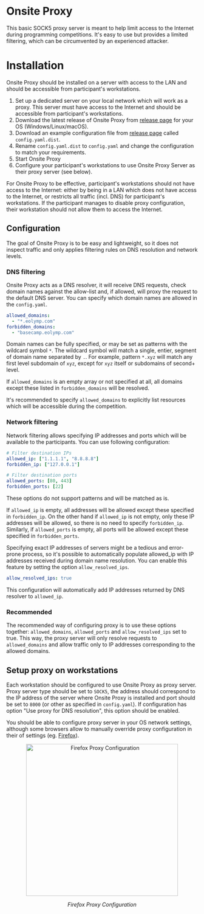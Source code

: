 # Onsite Proxy

This basic SOCK5 proxy server is meant to help limit access to the Internet during programming competitions. It's easy to use but provides a limited filtering, which can be circumvented by an experienced attacker.

# Installation

Onsite Proxy should be installed on a server with access to the LAN and should be accessible from participant's workstations. 

1. Set up a dedicated server on your local network which will work as a proxy. This server must have access to the Internet and should be accessible from participant's workstations.
2. Download the latest release of Onsite Proxy from [release page](https://github.com/eolymp/onsite/releases) for your OS (Windows/Linux/macOS).
3. Download an example configuration file from [release page](https://github.com/eolymp/onsite/releases) called `config.yaml.dist`.
4. Rename `config.yaml.dist` to `config.yaml` and change the configuration to match your requirements.
5. Start Onsite Proxy
6. Configure your participant's workstations to use Onsite Proxy Server as their proxy server (see below).

For Onsite Proxy to be effective, participant's workstations should not have access to the Internet: either by being in a LAN which does not have access to the Internet, or restricts all traffic (incl. DNS) for participant's workstations. 
If the participant manages to disable proxy configuration, their workstation should not allow them to access the Internet.

## Configuration

The goal of Onsite Proxy is to be easy and lightweight, so it does not inspect traffic and only applies filtering rules on DNS resolution and network levels.

### DNS filtering

Onsite Proxy acts as a DNS resolver, it will receive DNS requests, check domain names against the allow-list and, if allowed, will proxy the request to the default DNS server. You can specify which domain names are allowed in the `config.yaml`.

```yaml
allowed_domains:
  - "*.eolymp.com"
forbidden_domains:
  - "basecamp.eolymp.com"
```

Domain names can be fully specified, or may be set as patterns with the wildcard symbol `*`. The wildcard symbol will match a single, entier, segment of domain name separated by `.`. For example, pattern `*.xyz` will match any first level subdomain of `xyz`, except for `xyz` itself or subdomains of second+ level.

If `allowed_domains` is an empty array or not specified at all, all domains except these listed in `forbidden_domains` will be resolved.

It's recommended to specify `allowed_domains` to explicitly list resources which will be accessible during the competition.

### Network filtering

Network filtering allows specifying IP addresses and ports which will be available to the participants. You can use following configuration:

```yaml
# Filter destination IPs
allowed_ip: ["1.1.1.1", "8.8.8.8"]
forbidden_ip: ["127.0.0.1"]

# Filter destination ports
allowed_ports: [80, 443]
forbidden_ports: [22]
```

These options do not support patterns and will be matched as is.

If `allowed_ip` is empty, all addresses will be allowed except these specified in `forbidden_ip`. On the other hand if `allowed_ip` is not empty, only these IP addresses will be allowed, so there is no need to specify `forbidden_ip`. Similarly, if `allowed_ports` is empty, all ports will be allowed except these specified in `forbidden_ports`.

Specifying exact IP addresses of servers might be a tedious and error-prone process, so it's possible to automatically populate allowed_ip with IP addresses received during domain name resolution. You can enable this feature by setting the option `allow_resolved_ips`.

```yaml
allow_resolved_ips: true
```

This configuration will automatically add IP addresses returned by DNS resolver to `allowed_ip`.

### Recommended

The recommended way of configuring proxy is to use these options together: `allowed_domains`, `allowed_ports` and `allow_resolved_ips` set to true. This way, the proxy server will only resolve requests to `allowed_domains` and allow traffic only to IP addresses corresponding to the allowed domains.

## Setup proxy on workstations

Each workstation should be configured to use Onsite Proxy as proxy server. Proxy server type should be set to `SOCK5`, the address should correspond to the IP address of the server where Onsite Proxy is installed and port should be set to `8000` (or other as specified in `config.yaml`). If configuration has option "Use proxy for DNS resolution", this option should be enabled.

You should be able to configure proxy server in your OS network settings, although some browsers allow to manually override proxy configuration in their of settings (eg. [Firefox](https://support.mozilla.org/en-US/kb/connection-settings-firefox)).

<p align="center">
  <img width="400" alt="Firefox Proxy Configuration" src="https://github.com/eolymp/onsite/assets/576301/0d14cf49-ec9c-4834-b14c-bb0a510eb64a">

<p align="center">
  <i>Firefox Proxy Configuration</i>


